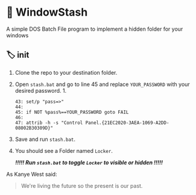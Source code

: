 # :skunk: WindowStash 
A simple DOS Batch File program to implement a hidden folder for your windows

## :label: init 

1. Clone the repo to your destination folder.
1. Open `stash.bat` and go to line 45 and replace `YOUR_PASSWORD` with your desired password.
    1.  
    ```
    43: set/p "pass=>" 
    44: 
    45: if NOT %pass%==YOUR_PASSWORD goto FAIL
    46:
    47: attrib -h -s "Control Panel.{21EC2020-3AEA-1069-A2DD-08002B30309D}"
    ```
1. Save and run `stash.bat`.
1. You should see a Folder named `Locker`.

    _**!!!!!    Run `stash.bat` to toggle `Locker` to visible or hidden    !!!!!**_

As Kanye West said:
> We're living the future so
> the present is our past.

